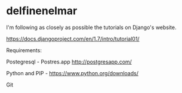 delfinenelmar
=============


I'm following as closely as possible the tutorials on Django's website.


https://docs.djangoproject.com/en/1.7/intro/tutorial01/


Requirements:

Postegresql - Postres.app http://postgresapp.com/

Python and PIP - https://www.python.org/downloads/

Git

